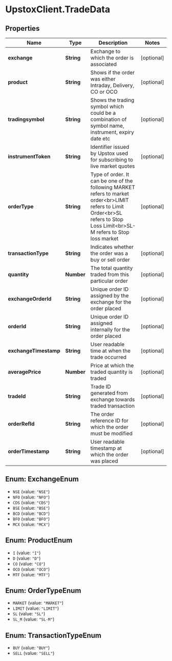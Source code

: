 # UpstoxClient.TradeData

## Properties
Name | Type | Description | Notes
------------ | ------------- | ------------- | -------------
**exchange** | **String** | Exchange to which the order is associated | [optional] 
**product** | **String** | Shows if the order was either Intraday, Delivery, CO or OCO | [optional] 
**tradingsymbol** | **String** | Shows the trading symbol which could be a combination of symbol name, instrument, expiry date etc | [optional] 
**instrumentToken** | **String** | Identifier issued by Upstox used for subscribing to live market quotes | [optional] 
**orderType** | **String** | Type of order. It can be one of the following MARKET refers to market order&lt;br&gt;LIMIT refers to Limit Order&lt;br&gt;SL refers to Stop Loss Limit&lt;br&gt;SL-M refers to Stop loss market | [optional] 
**transactionType** | **String** | Indicates whether the order was a buy or sell order | [optional] 
**quantity** | **Number** | The total quantity traded from this particular order | [optional] 
**exchangeOrderId** | **String** | Unique order ID assigned by the exchange for the order placed | [optional] 
**orderId** | **String** | Unique order ID assigned internally for the order placed | [optional] 
**exchangeTimestamp** | **String** | User readable time at when the trade occurred | [optional] 
**averagePrice** | **Number** | Price at which the traded quantity is traded | [optional] 
**tradeId** | **String** | Trade ID generated from exchange towards traded transaction | [optional] 
**orderRefId** | **String** | The order reference ID for which the order must be modified | [optional] 
**orderTimestamp** | **String** | User readable timestamp at which the order was placed | [optional] 

<a name="ExchangeEnum"></a>
## Enum: ExchangeEnum

* `NSE` (value: `"NSE"`)
* `NFO` (value: `"NFO"`)
* `CDS` (value: `"CDS"`)
* `BSE` (value: `"BSE"`)
* `BCD` (value: `"BCD"`)
* `BFO` (value: `"BFO"`)
* `MCX` (value: `"MCX"`)


<a name="ProductEnum"></a>
## Enum: ProductEnum

* `I` (value: `"I"`)
* `D` (value: `"D"`)
* `CO` (value: `"CO"`)
* `OCO` (value: `"OCO"`)
* `MTF` (value: `"MTF"`)


<a name="OrderTypeEnum"></a>
## Enum: OrderTypeEnum

* `MARKET` (value: `"MARKET"`)
* `LIMIT` (value: `"LIMIT"`)
* `SL` (value: `"SL"`)
* `SL_M` (value: `"SL-M"`)


<a name="TransactionTypeEnum"></a>
## Enum: TransactionTypeEnum

* `BUY` (value: `"BUY"`)
* `SELL` (value: `"SELL"`)


